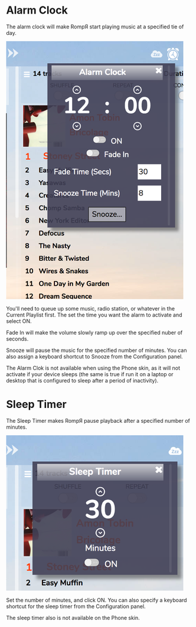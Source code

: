# Alarm Clock

The alarm clock will make RompЯ start playing music at a specified tie of day.

![](images/alarmclock.png)

You'll need to queue up some music, radio station, or whatever in the Current Playlist first. The set the time you want the alarm to activate and select ON.

Fade In will make the volume slowly ramp up over the specified nuber of seconds.

Snooze will pause the music for the specified number of minutes. You can also assign a keyboard shortcut to Snooze from the Configuration panel.

The Alarm Clok is not available when using the Phone skin, as it will not activate if your device sleeps (the same is true if run it on a laptop or desktop that is configured to sleep after a period of inactivity).

# Sleep Timer

The Sleep Timer makes RompЯ pause playback after a specified number of minutes.

![](images/sleeptimer.png)

Set the number of minutes, and click ON. You can also specify a keyboard shortcut for the sleep timer from the Configuration panel.

The sleep timer also is not available on the Phone skin.
